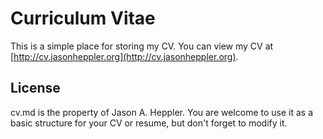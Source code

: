 # Curriculum Vitae

This is a simple place for storing my CV. You can view my CV at [http://cv.jasonheppler.org](http://cv.jasonheppler.org).

## License

cv.md is the property of Jason A. Heppler. You are welcome to use it as a basic
structure for your CV or resume, but don't forget to modify it.
